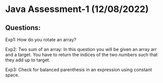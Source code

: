 # Java Assessment-1 (12/08/2022)

## Questions:

Exp1: How do you rotate an array?

Exp2: Two sum of an array: In this question you will be given an array arr and a target. You have to return the indices of the two numbers such that they add up to target.

Exp3: Check for balanced parenthesis in an expression using constant space.
